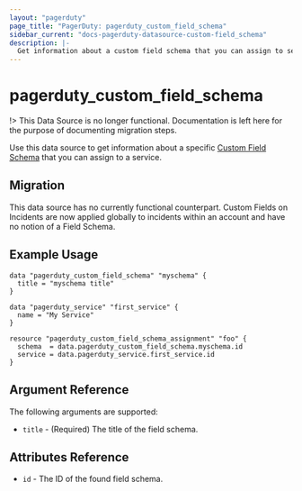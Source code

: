 ```yaml
---
layout: "pagerduty"
page_title: "PagerDuty: pagerduty_custom_field_schema"
sidebar_current: "docs-pagerduty-datasource-custom-field_schema"
description: |-
  Get information about a custom field schema that you can assign to services.
---
```


# pagerduty\_custom\_field\_schema

!> This Data Source is no longer functional. Documentation is left here for the purpose of documenting migration steps.

Use this data source to get information about a specific [Custom Field Schema](https://support.pagerduty.com/docs/custom-fields#schemas) that you can assign to a service.

## Migration

This data source has no currently functional counterpart. Custom Fields on Incidents are now applied globally
to incidents within an account and have no notion of a Field Schema.

## Example Usage

```hcl
data "pagerduty_custom_field_schema" "myschema" {
  title = "myschema title"
}

data "pagerduty_service" "first_service" {
  name = "My Service"
}

resource "pagerduty_custom_field_schema_assignment" "foo" {
  schema  = data.pagerduty_custom_field_schema.myschema.id
  service = data.pagerduty_service.first_service.id
}
```

## Argument Reference

The following arguments are supported:

* `title` - (Required) The title of the field schema.

## Attributes Reference

* `id` - The ID of the found field schema.
